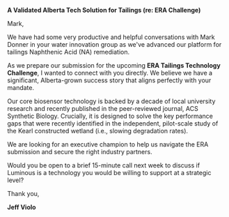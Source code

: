**A Validated Alberta Tech Solution for Tailings (re: ERA Challenge)**

Mark,

We have had some very productive and helpful conversations with Mark Donner in your water innovation group as we've advanced our platform for tailings Naphthenic Acid (NA) remediation.

As we prepare our submission for the upcoming **ERA Tailings Technology Challenge**, I wanted to connect with you directly. We believe we have a significant, Alberta-grown success story that aligns perfectly with your mandate.

Our core biosensor technology is backed by a decade of local university research and recently published in the peer-reviewed journal, ACS Synthetic Biology. Crucially, it is designed to solve the key performance gaps that were recently identified in the independent, pilot-scale study of the Kearl constructed wetland (i.e., slowing degradation rates).

We are looking for an executive champion to help us navigate the ERA submission and secure the right industry partners. 

Would you be open to a brief 15-minute call next week to discuss if Luminous is a technology you would be willing to support at a strategic level?

Thank you,

**Jeff Violo**